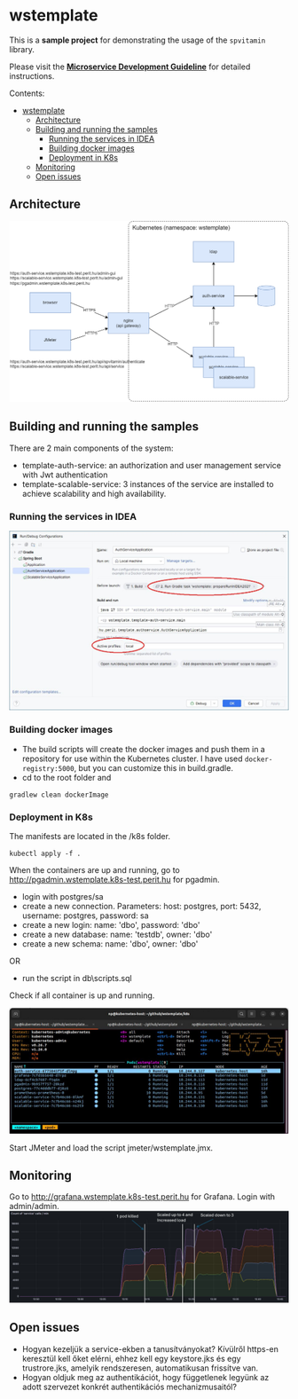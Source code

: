# wstemplate

This is a **sample project** for demonstrating the usage of the `spvitamin` library. 

Please visit the [**Microservice Development Guideline**](https://github.com/nagypet/wstemplate/wiki) for detailed instructions.

Contents:
<!-- TOC -->
* [wstemplate](#wstemplate)
  * [Architecture](#architecture)
  * [Building and running the samples](#building-and-running-the-samples-)
    * [Running the services in IDEA](#running-the-services-in-idea)
    * [Building docker images](#building-docker-images)
    * [Deployment in K8s](#deployment-in-k8s)
  * [Monitoring](#monitoring)
  * [Open issues](#open-issues)
<!-- TOC -->

## Architecture
![](docs/images/wstemplate_architecture-K8s.drawio.png)

## Building and running the samples 

There are 2 main components of the system:
- template-auth-service: an authorization and user management service with Jwt authentication
- template-scalable-service: 3 instances of the service are installed to achieve scalability and high availability.


### Running the services in IDEA

![](docs/images/idea_01.jpg)


### Building docker images
- The build scripts will create the docker images and push them in a repository for use within the Kubernetes cluster. I have used `docker-registry:5000`, but you can customize this in build.gradle.
- cd to the root folder and
```
gradlew clean dockerImage
```

### Deployment in K8s

The manifests are located in the /k8s folder.

```
kubectl apply -f .
```

When the containers are up and running, go to http://pgadmin.wstemplate.k8s-test.perit.hu for pgadmin. 
- login with postgres/sa
- create a new connection. Parameters: host: postgres, port: 5432, username: postgres, password: sa
- create a new login: name: 'dbo', password: 'dbo'
- create a new database: name: 'testdb', owner: 'dbo'
- create a new schema: name: 'dbo', owner: 'dbo'

OR
- run the script in db\scripts.sql

Check if all container is up and running.

![](docs/images/wstemplate-in-k8s.jpg)

Start JMeter and load the script jmeter/wstemplate.jmx.

## Monitoring
Go to http://grafana.wstemplate.k8s-test.perit.hu for Grafana. Login with admin/admin.
![](docs/images/grafana-in-k8s.jpg)

## Open issues
- Hogyan kezeljük a service-ekben a tanusítványokat? Kívülről https-en keresztül kell őket elérni, ehhez kell egy keystore.jks és egy trustrore.jks, amelyik rendszeresen, automatikusan frissítve van.
- Hogyan oldjuk meg az authentikációt, hogy függetlenek legyünk az adott szervezet konkrét authentikációs mechanizmusaitól?
